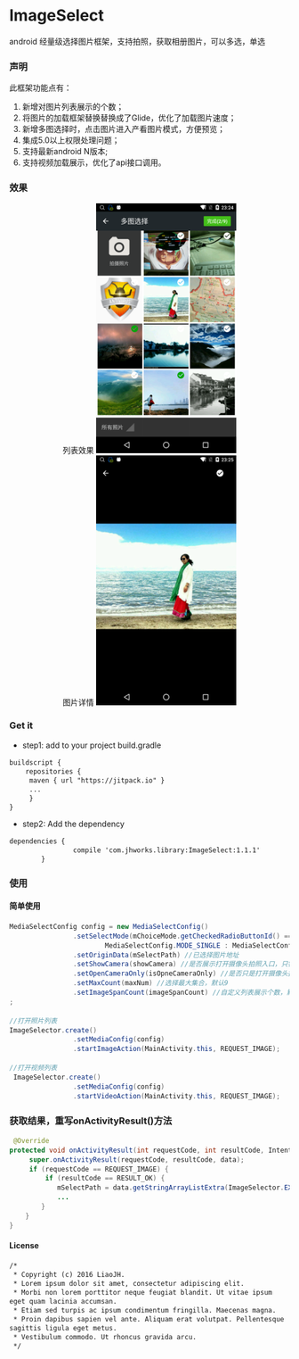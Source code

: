 # ImageSelect
android 经量级选择图片框架，支持拍照，获取相册图片，可以多选，单选

### 声明
 此框架功能点有：

  1. 新增对图片列表展示的个数；
  2. 将图片的加载框架替换替换成了Glide，优化了加载图片速度；
  3. 新增多图选择时，点击图片进入产看图片模式，方便预览；
  4. 集成5.0以上权限处理问题；
  5. 支持最新android N版本;
  6. 支持视频加载展示，优化了api接口调用。
  

### 效果

<center>
列表效果
	
<img src="https://github.com/JackLiaoJH/ImageSelect/blob/master/images/image1.png" width="50%" height="50%" />
</center>

<center>
图片详情
	
<img src="https://github.com/JackLiaoJH/ImageSelect/blob/master/images/image2.png" width="50%" height="50%" />
</center>


### Get it
- step1: add to your project build.gradle
```
buildscript {
    repositories {
     maven { url "https://jitpack.io" }
     ...
     }
}
```

- step2: Add the dependency
```
dependencies {
		        compile 'com.jhworks.library:ImageSelect:1.1.1'
		}
```

  
### 使用

#### 简单使用
```java
MediaSelectConfig config = new MediaSelectConfig()
                .setSelectMode(mChoiceMode.getCheckedRadioButtonId() == R.id.single ?
                        MediaSelectConfig.MODE_SINGLE : MediaSelectConfig.MODE_MULTI) //设置选择图片模式，单选与多选
                .setOriginData(mSelectPath) //已选择图片地址
                .setShowCamera(showCamera) //是否展示打开摄像头拍照入口，只针对照片，视频列表无效
                .setOpenCameraOnly(isOpneCameraOnly) //是否只是打开摄像头拍照而已
                .setMaxCount(maxNum) //选择最大集合，默认9
                .setImageSpanCount(imageSpanCount) //自定义列表展示个数，默认3
;

//打开照片列表
ImageSelector.create()
                .setMediaConfig(config)
                .startImageAction(MainActivity.this, REQUEST_IMAGE);

//打开视频列表
 ImageSelector.create()
                .setMediaConfig(config)
                .startVideoAction(MainActivity.this, REQUEST_IMAGE);
```
				
### 获取结果，重写onActivityResult()方法
```java
 @Override
protected void onActivityResult(int requestCode, int resultCode, Intent data) {
     super.onActivityResult(requestCode, resultCode, data);
     if (requestCode == REQUEST_IMAGE) {
         if (resultCode == RESULT_OK) {
            mSelectPath = data.getStringArrayListExtra(ImageSelector.EXTRA_RESULT);
            ...
        }
    }
}
```

#### License

>       
	/*
	 * Copyright (c) 2016 LiaoJH. 
	 * Lorem ipsum dolor sit amet, consectetur adipiscing elit. 
	 * Morbi non lorem porttitor neque feugiat blandit. Ut vitae ipsum eget quam lacinia accumsan. 
	 * Etiam sed turpis ac ipsum condimentum fringilla. Maecenas magna. 
	 * Proin dapibus sapien vel ante. Aliquam erat volutpat. Pellentesque sagittis ligula eget metus. 
	 * Vestibulum commodo. Ut rhoncus gravida arcu. 
	 */
